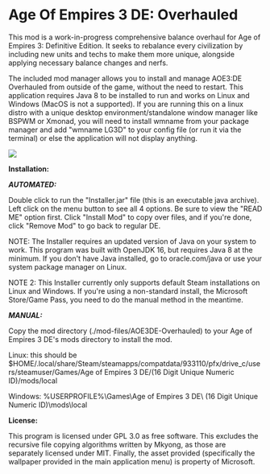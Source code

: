# Age Of Empires 3 DE: Overhauled

This mod is a work-in-progress comprehensive balance overhaul for Age of Empires 3: Definitive Edition. It seeks to rebalance every civilization by including new units and techs to make them more unique, alongside applying necessary balance changes and nerfs. 

The included mod manager allows you to install and manage AOE3:DE Overhauled from outside of the game, without the need to restart. This application requires Java 8 to be installed to run and works on Linux and Windows (MacOS is not a supported). If you are running this on a linux distro with a unique desktop environment/standalone window manager like BSPWM or Xmonad, you will need to install wmname from your package manager and add "wmname LG3D" to your config file (or run it via the terminal) or else the application will not display anything. 

<img
src="https://github.com/SquidTheSid/AOEE3DE-Overhauled/blob/master/Aoe3DEInstaller.png">

<b>Installation:</b>

<b><i>AUTOMATED:</i></b> 

Double click to run the "Installer.jar" file (this is an executable java archive).  
Left click on the menu button to see all 4 options. Be sure to
view the "READ ME" option first. Click "Install Mod" to copy over files, and if you're
done, click "Remove Mod" to go back to regular DE.

NOTE: The Installer requires an updated version of Java on your system to work.
This program was built with OpenJDK 16, but requires Java 8 at the minimum. If
you don't have Java installed, go to oracle.com/java or use your system package
manager on Linux. 

NOTE 2: This Installer currently only supports default Steam installations on
Linux and Windows. If you're using a non-standard install, the Microsoft
Store/Game Pass, you need to do the manual method in the meantime. 

<b><i>MANUAL:</i></b>

Copy the mod directory (./mod-files/AOE3DE-Overhauled) to your Age of Empires 3 DE's mods directory to
install the mod.


Linux: this should be $HOME/.local/share/Steam/steamapps/compatdata/933110/pfx/drive_c/users/steamuser/Games/Age of Empires 3 DE/(16 Digit Unique Numeric ID)/mods/local

Windows: %USERPROFILE%\Games\Age of Empires 3 DE\ (16 Digit Unique Numeric ID)\mods\local 


<b>License:</b>

This program is licensed under GPL 3.0 as free software. This excludes the recursive file copying algorithms written by Mkyong, as those are separately licensed under MIT. Finally, the asset provided (specifically the wallpaper provided in the main application menu) is property of Microsoft.
